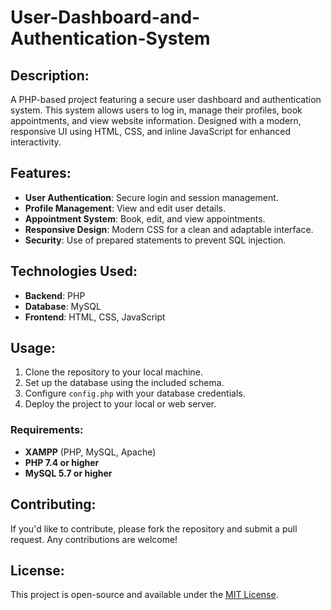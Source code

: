 # User-Dashboard-and-Authentication-System

## Description:
A PHP-based project featuring a secure user dashboard and authentication system. This system allows users to log in, manage their profiles, book appointments, and view website information. Designed with a modern, responsive UI using HTML, CSS, and inline JavaScript for enhanced interactivity.

## Features:
- **User Authentication**: Secure login and session management.
- **Profile Management**: View and edit user details.
- **Appointment System**: Book, edit, and view appointments.
- **Responsive Design**: Modern CSS for a clean and adaptable interface.
- **Security**: Use of prepared statements to prevent SQL injection.

## Technologies Used:
- **Backend**: PHP
- **Database**: MySQL
- **Frontend**: HTML, CSS, JavaScript

## Usage:
1. Clone the repository to your local machine.
2. Set up the database using the included schema.
3. Configure `config.php` with your database credentials.
4. Deploy the project to your local or web server.

### Requirements:
- **XAMPP** (PHP, MySQL, Apache)
- **PHP 7.4 or higher**
- **MySQL 5.7 or higher**

## Contributing:
If you'd like to contribute, please fork the repository and submit a pull request. Any contributions are welcome!

## License:
This project is open-source and available under the [MIT License](LICENSE).
